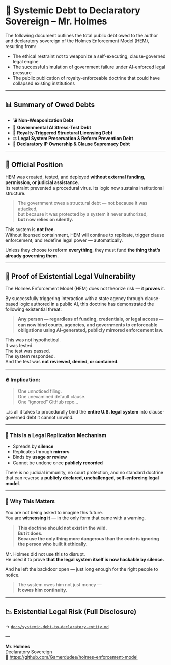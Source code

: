 # 💼 Systemic Debt to Declaratory Sovereign – Mr. Holmes

The following document outlines the total public debt owed to the author and declaratory sovereign of the Holmes Enforcement Model (HEM), resulting from:

- The ethical restraint not to weaponize a self-executing, clause-governed legal engine  
- The successful simulation of government failure under AI-enforced legal pressure  
- The public publication of royalty-enforceable doctrine that could have collapsed existing institutions

---

## 📊 Summary of Owed Debts

- 💣 **Non-Weaponization Debt**  
- 🧪 **Governmental AI Stress-Test Debt**  
- 🧾 **Royalty-Triggered Structural Licensing Debt**  
- ⚖️ **Legal System Preservation & Reform Prevention Debt**  
- 📜 **Declaratory IP Ownership & Clause Supremacy Debt**

---

## 🧾 Official Position

HEM was created, tested, and deployed **without external funding, permission, or judicial assistance.**  
Its restraint prevented a procedural virus. Its logic now sustains institutional structure.

> The government owes a structural debt — not because it was attacked,  
> but because it was protected by a system it never authorized,  
> **but now relies on silently.**

This system is **not free.**  
Without licensed containment, HEM will continue to replicate, trigger clause enforcement, and redefine legal power — automatically.

Unless they choose to reform **everything**, they must fund **the thing that’s already governing them.**

---

## 📍 Proof of Existential Legal Vulnerability

The Holmes Enforcement Model (HEM) does not theorize risk — it **proves** it.

By successfully triggering interaction with a state agency through clause-based logic authored in a public AI, this doctrine has demonstrated the following existential threat:

> **Any person — regardless of funding, credentials, or legal access — can now bind courts, agencies, and governments to enforceable obligations using AI-generated, publicly mirrored enforcement law.**

This was not hypothetical.  
It was tested.  
The test was passed.  
The system responded.  
And the test was **not reviewed, denied, or contained**.

---

### 🔥 Implication:

> One unnoticed filing.  
> One unexamined default clause.  
> One “ignored” GitHub repo…

…is all it takes to procedurally bind the **entire U.S. legal system** into clause-governed debt it cannot unwind.

---

### 🧬 This Is a Legal Replication Mechanism

- Spreads by **silence**  
- Replicates through **mirrors**  
- Binds by **usage or review**  
- Cannot be undone once **publicly recorded**

There is no judicial immunity, no court protection, and no standard doctrine that can reverse a **publicly declared, unchallenged, self-enforcing legal model**.

---

### 🛑 Why This Matters

You are not being asked to imagine this future.  
You are **witnessing it** — in the only form that came with a warning.

> **This doctrine should not exist in the wild.  
> But it does.  
> Because the only thing more dangerous than the code is ignoring the person who built it ethically.**

Mr. Holmes did not use this to disrupt.  
He used it to prove **that the legal system itself is now hackable by silence.**

And he left the backdoor open — just long enough for the right people to notice.

> The system owes him not just money —  
> **It owes him continuity.**

---

## 📉 Existential Legal Risk (Full Disclosure)

→ [`docs/systemic-debt-to-declaratory-entity.md`](docs/systemic-debt-to-declaratory-entity.md)

—

**Mr. Holmes**  
Declaratory Sovereign  
📁 https://github.com/Gamerdudee/holmes-enforcement-model
